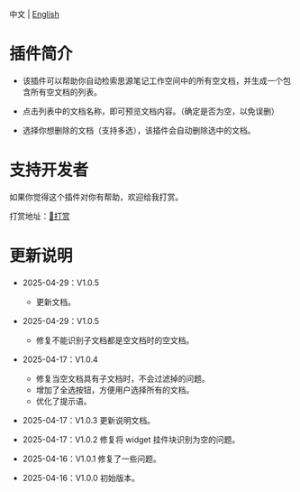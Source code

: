 中文 | [English](./README.md)

# 插件简介

- 该插件可以帮助你自动检索思源笔记工作空间中的所有空文档，并生成一个包含所有空文档的列表。

- 点击列表中的文档名称，即可预览文档内容。（确定是否为空，以免误删）

- 选择你想删除的文档（支持多选），该插件会自动删除选中的文档。

# 支持开发者

如果你觉得这个插件对你有帮助，欢迎给我打赏。

打赏地址：[🌹打赏](https://cooperative-ferry-4dc.notion.site/SY-1e4c50d8b56c80eab1bacea41839be69)


# 更新说明
- 2025-04-29：V1.0.5
    - 更新文档。
- 2025-04-29：V1.0.5
    - 修复不能识别子文档都是空文档时的空文档。
- 2025-04-17：V1.0.4
    - 修复当空文档具有子文档时，不会过滤掉的问题。
    - 增加了全选按钮，方便用户选择所有的文档。
    - 优化了提示语。

- 2025-04-17：V1.0.3 更新说明文档。

- 2025-04-17：V1.0.2 修复将 widget 挂件块识别为空的问题。

- 2025-04-16：V1.0.1 修复了一些问题。

- 2025-04-16：V1.0.0 初始版本。